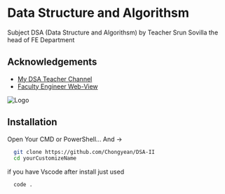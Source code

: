 # Data Structure and Algorithsm

Subject DSA (Data Structure and Algorithsm) by Teacher Srun Sovilla the head of FE Department


## Acknowledgements

 - [My DSA Teacher Channel](https://www.youtube.com/@sovilasrun)
 - [Faculty Engineer Web-View](https://www.fe.rupp.edu.kh/)

 ![Logo](https://i.postimg.cc/fWfKL1sc/Screenshot-2025-08-16-170748.png)

## Installation

Open Your CMD or PowerShell...
And ->

```bash
  git clone https://github.com/Chongyean/DSA-II
  cd yourCustomizeName
```
if you have Vscode after install just used
```bash
  code .
```
    